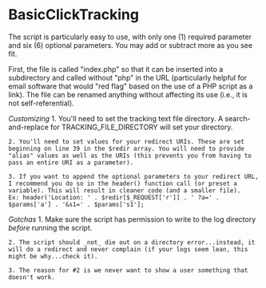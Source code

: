 BasicClickTracking
==================

The script is particularly easy to use, with only one (1) required parameter and six (6) optional parameters. You may add or subtract more as you see fit.

First, the file is called "index.php" so that it can be inserted into a subdirectory and called without "php" in the URL (particularly helpful for email software that would "red flag" based on the use of a PHP script as a link). The file can be renamed anything without affecting its use (i.e., it is not self-referential).

*Customizing*
    1. You'll need to set the tracking text file directory. A search-and-replace for TRACKING_FILE_DIRECTORY will set your directory.

    2. You'll need to set values for your redirect URIs. These are set beginning on line 39 in the $redir array. You will need to provide "alias" values as well as the URIs (this prevents you from having to pass an entire URI as a parameter).
    
    3. If you want to append the optional parameters to your redirect URL, I recommend you do so in the header() function call (or preset a variable). This will result in cleaner code (and a smaller file). 
    Ex: header('Location: ' . $redir[$_REQUEST['r']] . ' ?a=' . $params['a'] . '&s1=' . $params['s1'];
    

*Gotchas*
    1. Make sure the script has permission to write to the log directory _before_ running the script. 
    
    2. The script should _not_ die out on a directory error...instead, it will do a redirect and never complain (if your logs seem lean, this might be why...check it).
    
    3. The reason for #2 is we never want to show a user something that doesn't work.
